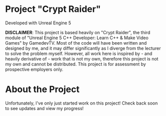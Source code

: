 # Project "Crypt Raider"

Developed with Unreal Engine 5

**DISCLAIMER**: This project is based heavily on "Crypt Raider", the third module of "Unreal Engine 5 C++ Developer: Learn C++ & Make Video Games" by GamedevTV. Most of the code will have been written and designed by me, and it may differ significantly as I diverge from the lecturer to solve the problem myself. However, all work here is inspired by - and heavily derivative of - work that is not my own, therefore this project is not my own and cannot be distributed. This project is for assessment by prospective employers only.

# About the Project
Unfortunately, I've only just started work on this project! Check back soon to see updates and view my progress!
